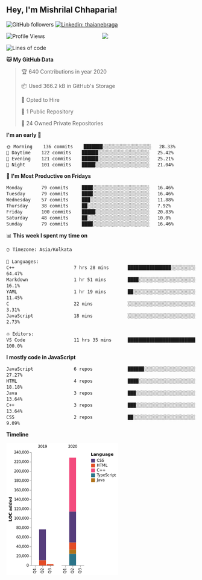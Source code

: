 <h2>Hey, I'm Mishrilal Chhaparia!</h2>

<!-- ![Mishrilal's github stats](https://github-readme-stats.vercel.app/api?username=mishrilal&theme=blue-green&show_icons=true&count_private=true) -->
![GitHub followers](https://img.shields.io/github/followers/mishrilal?label=Follow&style=social)
[![Linkedin: thaianebraga](https://img.shields.io/badge/-Mishrilal%20Chhaparia-blue?style=flat-square&logo=Linkedin&logoColor=white&link=https://www.linkedin.com/in/mishrilal-chhaparia-074969192/)](https://www.linkedin.com/in/mishrilal-chhaparia-074969192/)

<img align='right' src="https://avatars1.githubusercontent.com/u/53535840?s=400&u=ccbf62c3091d7277d104d3666e4598207f27c197&v=4" width="250">

<!--START_SECTION:waka-->
![Profile Views](http://img.shields.io/badge/Profile%20Views-417-blue)

![Lines of code](https://img.shields.io/badge/From%20Hello%20World%20I've%20written-310920%20Lines%20of%20code-blue)

**🐱 My GitHub Data** 

> 🏆 640 Contributions in year 2020
 > 
> 📦 Used 366.2 kB in GitHub's Storage 
 > 
> 💼 Opted to Hire
 > 
> 📜 1 Public Repository 
 > 
> 🔑 24 Owned Private Repositories 

**I'm an early 🐤** 

```text
🌞 Morning    136 commits    ███████░░░░░░░░░░░░░░░░░░   28.33% 
🌆 Daytime    122 commits    ██████░░░░░░░░░░░░░░░░░░░   25.42% 
🌃 Evening    121 commits    ██████░░░░░░░░░░░░░░░░░░░   25.21% 
🌙 Night      101 commits    █████░░░░░░░░░░░░░░░░░░░░   21.04%

```
📅 **I'm Most Productive on Fridays** 

```text
Monday       79 commits     ████░░░░░░░░░░░░░░░░░░░░░   16.46% 
Tuesday      79 commits     ████░░░░░░░░░░░░░░░░░░░░░   16.46% 
Wednesday    57 commits     ███░░░░░░░░░░░░░░░░░░░░░░   11.88% 
Thursday     38 commits     ██░░░░░░░░░░░░░░░░░░░░░░░   7.92% 
Friday       100 commits    █████░░░░░░░░░░░░░░░░░░░░   20.83% 
Saturday     48 commits     ██░░░░░░░░░░░░░░░░░░░░░░░   10.0% 
Sunday       79 commits     ████░░░░░░░░░░░░░░░░░░░░░   16.46%

```


📊 **This week I spent my time on** 

```text
⌚︎ Timezone: Asia/Kolkata

💬 Languages: 
C++                      7 hrs 28 mins       ████████████████░░░░░░░░░   64.47% 
Markdown                 1 hr 51 mins        ████░░░░░░░░░░░░░░░░░░░░░   16.1% 
YAML                     1 hr 19 mins        ██░░░░░░░░░░░░░░░░░░░░░░░   11.45% 
C                        22 mins             ░░░░░░░░░░░░░░░░░░░░░░░░░   3.31% 
JavaScript               18 mins             ░░░░░░░░░░░░░░░░░░░░░░░░░   2.73%

🔥 Editors: 
VS Code                  11 hrs 35 mins      █████████████████████████   100.0%

```

**I mostly code in JavaScript** 

```text
JavaScript               6 repos             ██████░░░░░░░░░░░░░░░░░░░   27.27% 
HTML                     4 repos             ████░░░░░░░░░░░░░░░░░░░░░   18.18% 
Java                     3 repos             ███░░░░░░░░░░░░░░░░░░░░░░   13.64% 
C++                      3 repos             ███░░░░░░░░░░░░░░░░░░░░░░   13.64% 
CSS                      2 repos             ██░░░░░░░░░░░░░░░░░░░░░░░   9.09%

```


**Timeline**

![Chart not found](https://github.com/mishrilal/mishrilal/blob/master/charts/bar_graph.png) 


<!--END_SECTION:waka-->
